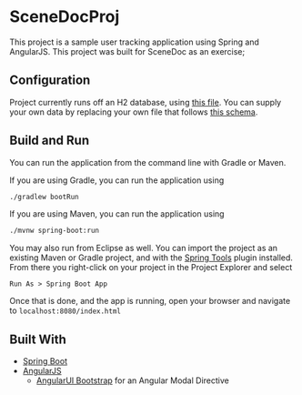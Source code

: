 # SceneDocProj
This project is a sample user tracking application using Spring and AngularJS. This project was built for SceneDoc as an exercise;
## Configuration
Project currently runs off an H2 database, using [this file](src/main/resources/data-h2.sql). You can supply your own data by replacing your own file that follows [this schema](src/main/resources/schema-h2.sql).

## Build and Run

You can run the application from the command line with Gradle or Maven.

If you are using Gradle, you can run the application using 
```bash
./gradlew bootRun
```


If you are using Maven, you can run the application using 
```bash
./mvnw spring-boot:run
```

You may also run from Eclipse as well. You can import the project as an existing Maven or Gradle project,
and with the [Spring Tools](https://marketplace.eclipse.org/content/spring-tools-aka-spring-ide-and-spring-tool-suite) plugin installed. From there you right-click on your project in the Project Explorer and select
```
Run As > Spring Boot App
``` 

Once that is done, and the app is running, open your browser and navigate to `localhost:8080/index.html`
## Built With
- [Spring Boot](https://projects.spring.io/spring-boot/)
- [AngularJS](https://angularjs.org/)
	- [AngularUI Bootstrap](https://angular-ui.github.io/bootstrap/) for an Angular Modal Directive
